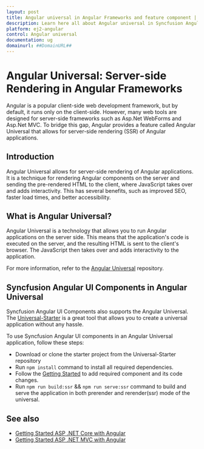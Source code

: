 ```yaml
---
layout: post
title: Angular universal in Angular Frameworks and feature component | Syncfusion
description: Learn here all about Angular universal in Syncfusion Angular Frameworks and feature component of Syncfusion Essential JS 2 and more.
platform: ej2-angular
control: Angular universal 
documentation: ug
domainurl: ##DomainURL##
---
```


# Angular Universal: Server-side Rendering in Angular Frameworks

Angular is a popular client-side web development framework, but by default, it runs only on the client-side. However, many web tools are designed for server-side frameworks such as Asp.Net WebForms and Asp.Net MVC. To bridge this gap, Angular provides a feature called Angular Universal that allows for server-side rendering (SSR) of Angular applications.

## Introduction

Angular Universal allows for server-side rendering of Angular applications. It is a technique for rendering Angular components on the server and sending the pre-rendered HTML to the client, where JavaScript takes over and adds interactivity. This has several benefits, such as improved SEO, faster load times, and better accessibility.

## What is Angular Universal?

Angular Universal is a technology that allows you to run Angular applications on the server side. This means that the application's code is executed on the server, and the resulting HTML is sent to the client's browser. The JavaScript then takes over and adds interactivity to the application.

For more information, refer to the [Angular Universal](https://github.com/angular/universal) repository.

## Syncfusion Angular UI Components in Angular Universal

Syncfusion Angular UI Components also supports the Angular Universal. The [Universal-Starter](https://github.com/angular/universal-starter) is a great tool that allows you to create a universal application without any hassle.

To use Syncfusion Angular UI components in an Angular Universal application, follow these steps:

* Download or clone the starter project from the Universal-Starter repository
* Run `npm install` command to install all required dependencies.
* Follow the [Getting Started](../getting-started/angular-cli/) to add required component and its code changes.
* Run `npm run build:ssr` && `npm run serve:ssr` command to build and serve the application in both prerender and rerender(ssr) mode of the universal.

## See also

* [Getting Started ASP .NET Core with Angular](../getting-started/aspnet-core.md)
* [Getting Started ASP .NET MVC with Angular](../getting-started/aspnet-mvc.md)
